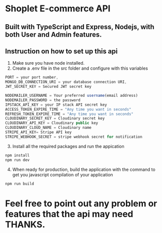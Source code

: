 # Shoplet E-commerce API
## Built with TypeScript and Express, Nodejs, with both User and Admin features.

## Instruction on how to set up this api
1. Make sure you have node installed.
2. Create a .env file in the src folder and configure with this variables
 ```ts
 PORT = your port number,
MONGO_DB_CONNECTION_URI = your database connection URI,
JWT_SECRET_KEY = Secured JWT secret key

NODEMAILER_USERNAME = Your preferred username(email address)
NODEMAILER_PASSWORD = the password
IPSTACK_API_KEY = your IP stack API secret key
ACCESS_TOKEN_EXPIRE_TIME = "Any time you want in seconds"
REFRESH_TOKEN_EXPIRE_TIME = "Any time you want in seconds"
CLOUDINARY_SECRET_KEY = Cloudinary secret key
CLOUDINARY_API_KEY = Cloudinary public key
CLOUDINARY_CLOUD_NAME = Cloudinary name
STRIPE_API_KEY= Stripe API key
STRIPE_WEBHOOK_SECRET = stripe webhook secret for notification
```

3. Install all the required packages and run the appication
```ts
npm install
npm run dev
```
4. When ready for production, build the application with the command to get you javascript compilation of your application
```ts
npm run build
```

# Feel free to point out any problem or features that the api may need THANKS.


